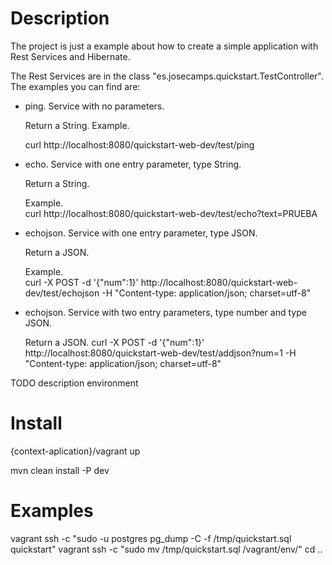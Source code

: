 Description
===========

The project is just a example about how to create a simple application with Rest Services and Hibernate.

The Rest Services are in the class "es.josecamps.quickstart.TestController". The examples you can find are:

* ping. Service with no parameters.

    Return a String.
  Example.

  curl http://localhost:8080/quickstart-web-dev/test/ping

* echo.  Service with one entry parameter,
    type String.

    Return a String.

  Example.  
  curl http://localhost:8080/quickstart-web-dev/test/echo?text=PRUEBA

* echojson. Service with one entry parameter,
    type JSON.

    Return a JSON.

  Example.  
  curl -X POST -d '{"num":1}'  http://localhost:8080/quickstart-web-dev/test/echojson -H "Content-type: application/json; charset=utf-8"


* echojson.  Service with two entry parameters,
    type number
    and type JSON.

    Return a JSON.
  curl -X POST -d '{"num":1}'  http://localhost:8080/quickstart-web-dev/test/addjson?num=1 -H "Content-type: application/json; charset=utf-8"

TODO description environment



Install
=======
{context-aplication}/vagrant up


mvn clean install -P dev


Examples
========


vagrant ssh -c "sudo -u postgres pg_dump -C -f /tmp/quickstart.sql quickstart"
vagrant ssh -c "sudo mv /tmp/quickstart.sql /vagrant/env/"
cd ..
